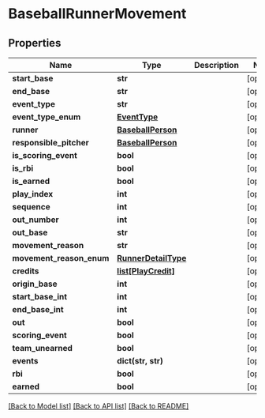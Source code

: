 # BaseballRunnerMovement

## Properties
Name | Type | Description | Notes
------------ | ------------- | ------------- | -------------
**start_base** | **str** |  | [optional] 
**end_base** | **str** |  | [optional] 
**event_type** | **str** |  | [optional] 
**event_type_enum** | [**EventType**](EventType.md) |  | [optional] 
**runner** | [**BaseballPerson**](BaseballPerson.md) |  | [optional] 
**responsible_pitcher** | [**BaseballPerson**](BaseballPerson.md) |  | [optional] 
**is_scoring_event** | **bool** |  | [optional] 
**is_rbi** | **bool** |  | [optional] 
**is_earned** | **bool** |  | [optional] 
**play_index** | **int** |  | [optional] 
**sequence** | **int** |  | [optional] 
**out_number** | **int** |  | [optional] 
**out_base** | **str** |  | [optional] 
**movement_reason** | **str** |  | [optional] 
**movement_reason_enum** | [**RunnerDetailType**](RunnerDetailType.md) |  | [optional] 
**credits** | [**list[PlayCredit]**](PlayCredit.md) |  | [optional] 
**origin_base** | **int** |  | [optional] 
**start_base_int** | **int** |  | [optional] 
**end_base_int** | **int** |  | [optional] 
**out** | **bool** |  | [optional] 
**scoring_event** | **bool** |  | [optional] 
**team_unearned** | **bool** |  | [optional] 
**events** | **dict(str, str)** |  | [optional] 
**rbi** | **bool** |  | [optional] 
**earned** | **bool** |  | [optional] 

[[Back to Model list]](../README.md#documentation-for-models) [[Back to API list]](../README.md#documentation-for-api-endpoints) [[Back to README]](../README.md)


